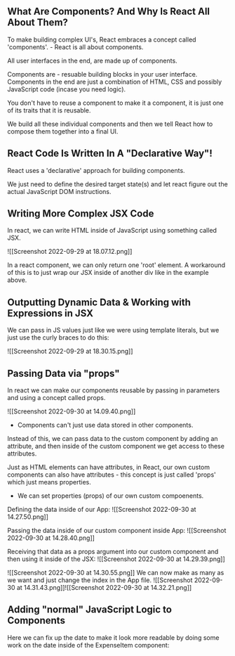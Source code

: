 ## What Are Components? And Why Is React All About Them?
To make building complex UI's, React embraces a concept called 'components'. - React is all about components.

All user interfaces in the end, are made up of components.

Components are - resuable building blocks in your user interface. Components in the end are just a combination of HTML, CSS and possibly JavaScript code (incase you need logic).

You don't have to reuse a component to make it a component, it is just one of its traits that it is reusable.

We build all these individual components and then we tell React how to compose them together into a final UI.

## React Code Is Written In A "Declarative Way"!
React uses a 'declarative' approach for building components.

We just need to define the desired target state(s) and let react figure out the actual JavaScript DOM instructions.

## Writing More Complex JSX Code
In react, we can write HTML inside of JavaScript using something called JSX.

![[Screenshot 2022-09-29 at 18.07.12.png]]

In a react component, we can only return one 'root' element. A workaround of this is to just wrap our JSX inside of another div like in the example above.

## Outputting Dynamic Data & Working with Expressions in JSX
We can pass in JS values just like we were using template literals, but we just use the curly braces to do this:

![[Screenshot 2022-09-29 at 18.30.15.png]]

## Passing Data via "props"
In react we can make our components reusable by passing in parameters and using a concept called props.

![[Screenshot 2022-09-30 at 14.09.40.png]]

- Components can't just use data stored in other components.

Instead of this, we can pass data to the custom component by adding an attribute, and then inside of the custom component we get access to these attributes.

Just as HTML elements can have attributes, in React, our own custom components can also have attributes - this concept is just called 'props' which just means properties.

- We can set properties (props) of our own custom compoenents.

Defining the data inside of our App:
![[Screenshot 2022-09-30 at 14.27.50.png]]

Passing the data inside of our custom component inside App:
![[Screenshot 2022-09-30 at 14.28.40.png]]

Receiving that data as a props argument into our custom component and then using it inside of the JSX:
![[Screenshot 2022-09-30 at 14.29.39.png]]

![[Screenshot 2022-09-30 at 14.30.55.png]]
We can now make as many as we want and just change the index in the App file.
![[Screenshot 2022-09-30 at 14.31.43.png]]![[Screenshot 2022-09-30 at 14.32.21.png]]
## Adding "normal" JavaScript Logic to Components
Here we can fix up the date to make it look more readable by doing some work on the date inside of the ExpenseItem component:


